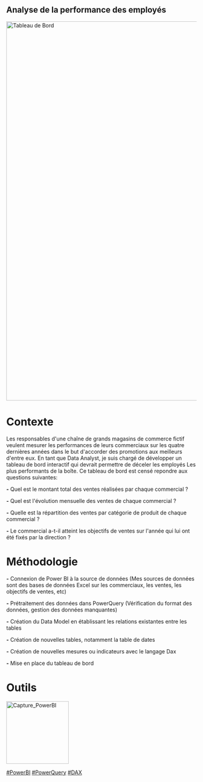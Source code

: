 
## Analyse de la performance des employés  
<img width="1000" alt="Tableau de Bord" src="https://github.com/user-attachments/assets/56b9a288-f8b5-4727-b56e-4b21b81801f5">

# Contexte

Les responsables d'une chaîne de grands magasins de commerce fictif veulent mesurer les performances de leurs commerciaux sur les quatre dernières années dans le but d'accorder
des promotions aux meilleurs d'entre eux. En tant que Data Analyst, je suis chargé de développer un tableau de bord interactif qui devrait permettre de déceler les employés 
Les plus performants de la boîte. Ce tableau de bord est censé repondre aux questions suivantes:

**-** Quel est le montant total des ventes réalisées par chaque commercial ?  

**-** Quel est l'évolution mensuelle des ventes de chaque commercial ? 

**-** Quelle est la répartition des ventes par catégorie de produit de chaque commercial ?

**-** Le commercial a-t-il atteint les objectifs de ventes sur l'année qui lui ont été fixés par la direction ?


# Méthodologie

**-** Connexion de Power BI à la source de données (Mes sources de données sont des bases de données Excel sur les commerciaux, les ventes, les objectifs de ventes, etc)

**-** Prétraitement des données dans PowerQuery (Vérification du format des données, gestion des données manquantes)

**-** Création du Data Model en établissant les relations existantes entre les tables

**-** Création de nouvelles tables, notamment la table de dates 

**-** Création de nouvelles mesures ou indicateurs avec le langage Dax

**-** Mise en place du tableau de bord


# Outils

<img width="165" alt="Capture_PowerBI" src="https://github.com/user-attachments/assets/b6a69381-c3a9-4ea0-bada-bb922a388b48">



<a href="#">#PowerBI</a>
<a href="#">#PowerQuery</a>
<a href="#"> #DAX </a>




